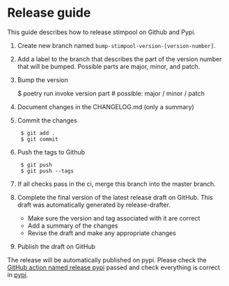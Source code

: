 # Release guide

This guide describes how to release stimpool on Github and Pypi.

1. Create new branch named `bump-stimpool-version-[version-number]`.
2. Add a label to the branch that describes the part of the version number that
   will be bumped. Possible parts are major, minor, and patch.
3. Bump the version

      $ poetry run invoke version part  # possible: major / minor / patch

4. Document changes in the CHANGELOG.md (only a summary)

5. Commit the changes

        $ git add .
        $ git commit

6. Push the tags to Github

        $ git push
        $ git push --tags

7. If all checks pass in the ci, merge this branch into the master branch.

8. Complete the final version of the latest release draft on GitHub. This draft was
   automatically generated by release-drafter.
   - Make sure the version and tag associated with it are correct
   - Add a summary of the changes
   - Revise the draft and make any appropriate changes
9. Publish the draft on GitHub

The release will be automatically published on pypi. Please check the [GitHub action named
release pypi](https://github.com/mario-bermonti/stimpool/actions "release ci")
passed and check everything is correct in [pypi](https://pypi.org/project/stimpool/).
